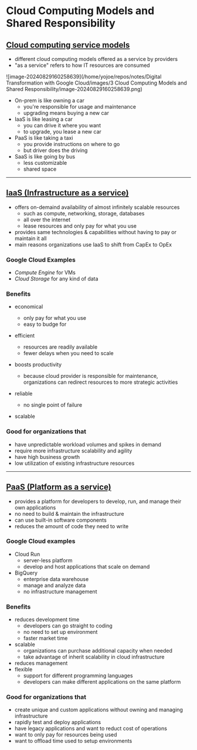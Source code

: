 # Cloud Computing Models and Shared Responsibility

## [Cloud computing service models](https://www.youtube.com/watch?v=ZHBcihFyoTk)

- different cloud computing models offered as a service by providers
- "as a service" refers to how IT resources are consumed

![image-20240829160258639](/home/yojoe/repos/notes/Digital Transformation with Google Cloud/images/3 Cloud Computing Models and Shared Responsibility/image-20240829160258639.png)

- On-prem is like owning a car
  - you're responsible for usage and maintenance
  - upgrading means buying a new car
- IaaS is like leasing a car
  - you can drive it where you want
  - to upgrade, you lease a new car
- PaaS is like taking a taxi
  - you provide instructions on where to go
  - but driver does the driving
- SaaS is like going by bus
  - less customizable
  - shared space

----

## [IaaS (Infrastructure as a service)](https://www.youtube.com/watch?v=wzvpVK7peCw)

- offers on-demaind availability of almost infinitely scalable resources
  - such as compute, networking, storage, databases
  - all over the internet
  - lease resources and only pay for what you use
- provides same technologies & capabilities without having to pay or maintain it all
- main reasons organizations use IaaS to shift from CapEx to OpEx

### Google Cloud Examples

- *Compute Engine* for VMs
- *Cloud Storage* for any kind of data

### Benefits

- economical
  - only pay for what you use
  - easy to budge for
- efficient
  - resources are readily available
  - fewer delays when you need to scale
- boosts productivity
  - because cloud provider is responsible for maintenance, organizations can redirect resources to more strategic activities
- reliable
  - no single point of failure

- scalable

### Good for organizations that

- have unpredictable workload volumes and spikes in demand
- require more infrastructure scalability and agility
- have high business growth
- low utilization of existing infrastructure resources

-----

## [PaaS (Platform as a service)](https://www.youtube.com/watch?v=44JmErjQj64)

- provides a platform for developers to develop, run, and manage their own applications
- no need to build & maintain the infrastructure
- can use built-in software components
- reduces the amount of code they need to write

### Google Cloud examples

- Cloud Run
  - server-less platform
  - develop and host applications that scale on demand
- BigQuery
  - enterprise data warehouse
  - manage and analyze data
  - no infrastructure management

### Benefits

- reduces development time
  - developers can go straight to coding
  - no need to set up environment
  - faster market time
- scalable
  - organizations can purchase additional capacity when needed
  - take advantage of inherit scalability in cloud infrastructure
- reduces management
- flexible
  - support for different programming languages
  - developers can make different applications on the same platform

### Good for organizations that

- create unique and custom applications without owning and managing infrastructure
- rapidly test and deploy applications
- have legacy applications and want to reduct cost of operations
- want to only pay for resources being used
- want to offload time used to setup environments
